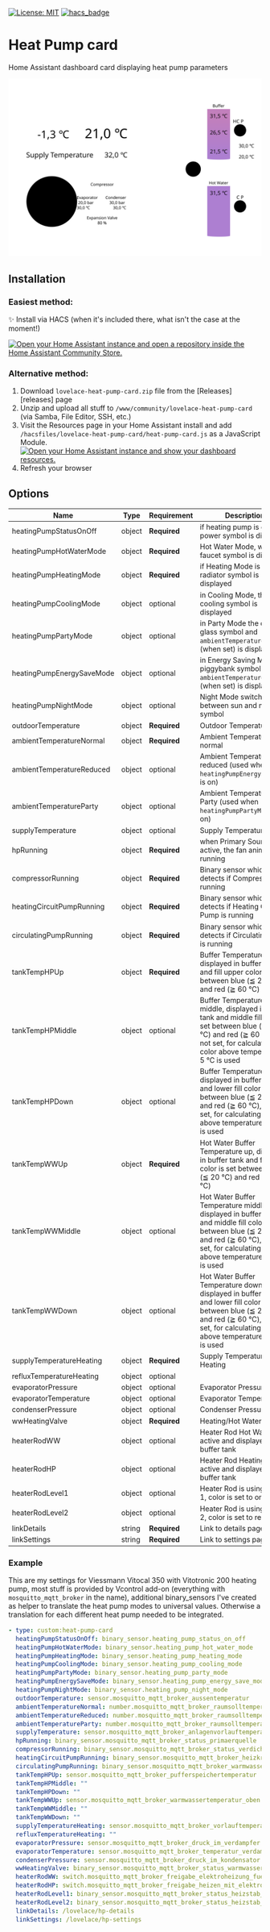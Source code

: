 [![License: MIT](https://img.shields.io/badge/License-MIT-yellow.svg)](https://opensource.org/licenses/MIT)
[![hacs_badge](https://img.shields.io/badge/HACS-Default-orange.svg)](https://github.com/hacs/integration)

# Heat Pump card

Home Assistant dashboard card displaying heat pump parameters

![Example picture of the heat pump card.](https://raw.githubusercontent.com/ManfredTremmel/lovelace-heat-pump-card/refs/heads/main/dist/heat-pump-card/heat-pump.svg)

## Installation

### Easiest method:

✨ Install via HACS (when it's included there, what isn't the case at the moment!)

[![Open your Home Assistant instance and open a repository inside the Home Assistant Community Store.](https://my.home-assistant.io/badges/hacs_repository.svg)](https://my.home-assistant.io/redirect/hacs_repository/?owner=ManfredTremmel&lovelace-heat-pump-card)

### Alternative method:

1. Download `lovelace-heat-pump-card.zip` file from the [Releases][releases] page
2. Unzip and upload all stuff to `/www/community/lovelace-heat-pump-card` (via Samba, File Editor, SSH, etc.)
3. Visit the Resources page in your Home Assistant install and add `/hacsfiles/lovelace-heat-pump-card/heat-pump-card.js` as a
   JavaScript Module.
   [![Open your Home Assistant instance and show your dashboard resources.](https://my.home-assistant.io/badges/lovelace_resources.svg)](https://my.home-assistant.io/redirect/lovelace_resources/)
4. Refresh your browser

## Options

| Name | Type | Requirement | Description
| ---- | ---- | ----------- | -----------
| heatingPumpStatusOnOff | object | **Required** | if heating pump is off, power symbol is displayed
| heatingPumpHotWaterMode | object | **Required** | Hot Water Mode, when on, faucet symbol is displayed
| heatingPumpHeatingMode | object | **Required** | if Heating Mode is on, radiator symbol is displayed
| heatingPumpCoolingMode | object | optional | in Cooling Mode, the cooling symbol is displayed
| heatingPumpPartyMode | object | optional | in Party Mode the drinking glass symbol and `ambientTemperatureParty` (when set) is displayed
| heatingPumpEnergySaveMode | object | optional | in Energy Saving Mode the piggybank symbol and `ambientTemperatureReduced` (when set) is displayed
| heatingPumpNightMode | object | optional | Night Mode switches between sun and moon symbol
| outdoorTemperature | object | **Required** | Outdoor Temperature
| ambientTemperatureNormal | object | **Required** | Ambient Temperature normal
| ambientTemperatureReduced | object | optional | Ambient Temperature reduced (used when `heatingPumpEnergySaveMode` is on)
| ambientTemperatureParty | object | optional | Ambient Temperature Party (used when `heatingPumpPartyMode` is on)
| supplyTemperature | object | optional | Supply Temperature
| hpRunning | object | **Required** | when Primary Source is active, the fan animation is running
| compressorRunning | object | **Required** | Binary sensor which detects if Compressor is running
| heatingCircuitPumpRunning | object | **Required** | Binary sensor which detects if Heating Circuit Pump is running
| circulatingPumpRunning | object | **Required** | Binary sensor which detects if Circulating Pump is running
| tankTempHPUp | object | **Required** | Buffer Temperature up, displayed in buffer tank and fill upper color is set between blue (≦ 20 ℃) and red (≧ 60 ℃)
| tankTempHPMiddle | object | optional | Buffer Temperature middle, displayed in buffer tank and middle fill color is set between blue (≦ 20 ℃) and red (≧ 60 ℃), if not set, for calculating fill color above temperature - 5 ℃ is used
| tankTempHPDown | object | optional | Buffer Temperature down, displayed in buffer tank and lower fill color is set between blue (≦ 20 ℃) and red (≧ 60 ℃), if not set, for calculating fill color above temperature - 5 ℃ is used
| tankTempWWUp | object | **Required** | Hot Water Buffer Temperature up, displayed in buffer tank and fill upper color is set between blue (≦ 20 ℃) and red (≧ 60 ℃)
| tankTempWWMiddle | object | optional | Hot Water Buffer Temperature middle, displayed in buffer tank and middle fill color is set between blue (≦ 20 ℃) and red (≧ 60 ℃), if not set, for calculating fill color above temperature - 5 ℃ is used
| tankTempWWDown | object | optional | Hot Water Buffer Temperature down, displayed in buffer tank and lower fill color is set between blue (≦ 20 ℃) and red (≧ 60 ℃), if not set, for calculating fill color above temperature - 5 ℃ is used
| supplyTemperatureHeating | object | **Required**  | Supply Temperature Heating
| refluxTemperatureHeating | object | optional |  | Reflux Temperature Heating
| evaporatorPressure | object | optional | Evaporator Pressure
| evaporatorTemperature | object | optional  | Evaporator Temperature
| condenserPressure | object | optional | Condenser Pressure
| wwHeatingValve | object | **Required**  | Heating/Hot Water Valve
| heaterRodWW | object | optional | Heater Rod Hot Water is active and displayed in the buffer tank
| heaterRodHP | object | optional | Heater Rod Heating is active and displayed in the buffer tank
| heaterRodLevel1 | object | optional | Heater Rod is using Level 1, color is set to orange
| heaterRodLevel2 | object | optional | Heater Rod is using Level 2, color is set to red
| linkDetails | string | **Required** | Link to details page
| linkSettings | string | **Required** | Link to settings page


### Example

This are my settings for Viessmann Vitocal 350 with Vitotronic 200 heating pump, most stuff is provided by Vcontrol add-on (everything with `mosquitto_mqtt_broker` in the name),
additional binary_sensors I've created as helper to translate the heat pump modes to universal values. Otherwise a translation for each different heat pump needed to be integrated.

```yaml
- type: custom:heat-pump-card
  heatingPumpStatusOnOff: binary_sensor.heating_pump_status_on_off
  heatingPumpHotWaterMode: binary_sensor.heating_pump_hot_water_mode
  heatingPumpHeatingMode: binary_sensor.heating_pump_heating_mode
  heatingPumpCoolingMode: binary_sensor.heating_pump_cooling_mode
  heatingPumpPartyMode: binary_sensor.heating_pump_party_mode
  heatingPumpEnergySaveMode: binary_sensor.heating_pump_energy_save_mode
  heatingPumpNightMode: binary_sensor.heating_pump_night_mode
  outdoorTemperature: sensor.mosquitto_mqtt_broker_aussentemperatur
  ambientTemperatureNormal: number.mosquitto_mqtt_broker_raumsolltemperatur_normal
  ambientTemperatureReduced: number.mosquitto_mqtt_broker_raumsolltemperatur_reduziert
  ambientTemperatureParty: number.mosquitto_mqtt_broker_raumsolltemperatur_party
  supplyTemperature: sensor.mosquitto_mqtt_broker_anlagenvorlauftemperatur
  hpRunning: binary_sensor.mosquitto_mqtt_broker_status_primaerquelle
  compressorRunning: binary_sensor.mosquitto_mqtt_broker_status_verdichter
  heatingCircuitPumpRunning: binary_sensor.mosquitto_mqtt_broker_heizkreispumpe
  circulatingPumpRunning: binary_sensor.mosquitto_mqtt_broker_warmwasser_zirkulationspumpe
  tankTempHPUp: sensor.mosquitto_mqtt_broker_pufferspeichertemperatur
  tankTempHPMiddle: ""
  tankTempHPDown: ""
  tankTempWWUp: sensor.mosquitto_mqtt_broker_warmwassertemperatur_oben
  tankTempWWMiddle: ""
  tankTempWWDown: ""
  supplyTemperatureHeating: sensor.mosquitto_mqtt_broker_vorlauftemperatur_heizkreis
  refluxTemperatureHeating: ""
  evaporatorPressure: sensor.mosquitto_mqtt_broker_druck_im_verdampfer
  evaporatorTemperature: sensor.mosquitto_mqtt_broker_temperatur_verdampfer
  condenserPressure: sensor.mosquitto_mqtt_broker_druck_im_kondensator
  wwHeatingValve: binary_sensor.mosquitto_mqtt_broker_status_warmwasserventil
  heaterRodWW: switch.mosquitto_mqtt_broker_freigabe_elektroheizung_fuer_ww_bereitung
  heaterRodHP: switch.mosquitto_mqtt_broker_freigabe_heizen_mit_elektro
  heaterRodLevel1: binary_sensor.mosquitto_mqtt_broker_status_heizstab_stufe_1
  heaterRodLevel2: binary_sensor.mosquitto_mqtt_broker_status_heizstab_stufe_2
  linkDetails: /lovelace/hp-details
  linkSettings: /lovelace/hp-settings

```
